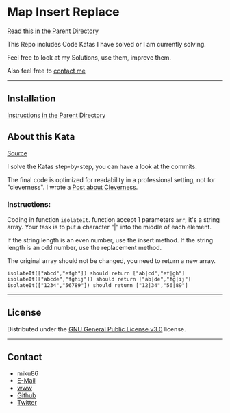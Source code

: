 # Map Insert Replace

[Read this in the Parent Directory](https://github.com/miku86/katas)

This Repo includes Code Katas I have solved or I am currently solving.

Feel free to look at my Solutions, use them, improve them.

Also feel free to [contact me](#contact)

---

## Installation

[Instructions in the Parent Directory](https://github.com/miku86/katas#installation)

## About this Kata

[Source](https://www.codewars.com/kata/572fdeb4380bb703fc00002c)

I solve the Katas step-by-step, you can have a look at the commits.

The final code is optimized for readability in a professional setting, not for "cleverness".
I wrote a [Post about Cleverness](https://dev.to/miku86/diary---20180830-4f5e).

### Instructions:

Coding in function `isolateIt`. function accept 1 parameters `arr`, it's a string array. Your task is to put a character "|" into the middle of each element.

If the string length is an even number, use the insert method.
If the string length is an odd number, use the replacement method.

The original array should not be changed, you need to return a new array.

```
isolateIt(["abcd","efgh"]) should return ["ab|cd","ef|gh"]
isolateIt(["abcde","fghij"]) should return ["ab|de","fg|ij"]
isolateIt(["1234","56789"]) should return ["12|34","56|89"]
```

---

## License

Distributed under the [GNU General Public License v3.0](https://choosealicense.com/licenses/gpl-3.0/) license.

---

## Contact

- miku86
- [E-Mail](mailto:hello@miku86.com)
- [www](https://miku86.com)
- [Github](https://github.com/miku86)
- [Twitter](https://twitter.com/miku86com)
